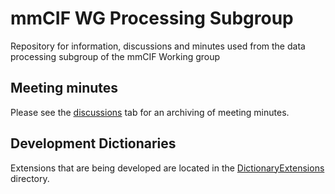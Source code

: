 # mmCIF WG Processing Subgroup
Repository for information, discussions and minutes used from the data processing subgroup of the mmCIF Working group

## Meeting minutes
Please see the [discussions](https://github.com/pdbxmmcifwg/mmcif-data-proc/discussions) tab for an archiving of meeting minutes.

## Development Dictionaries
Extensions that are being developed are located in the [DictionaryExtensions](DictionaryExtensions) directory.